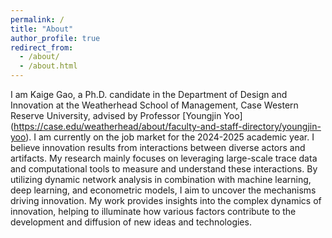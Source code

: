 ```yaml
---
permalink: /
title: "About"
author_profile: true
redirect_from: 
  - /about/
  - /about.html
---
```



I am Kaige Gao, a Ph.D. candidate in the Department of Design and Innovation at the Weatherhead School of Management, Case Western Reserve University, advised by Professor [Youngjin Yoo] (https://case.edu/weatherhead/about/faculty-and-staff-directory/youngjin-yoo). I am currently on the job market for the 2024-2025 academic year.
I believe innovation results from interactions between diverse actors and artifacts. My research mainly focuses on leveraging large-scale trace data and computational tools to measure and understand these interactions. By utilizing dynamic network analysis in combination with machine learning, deep learning, and econometric models, I aim to uncover the mechanisms driving innovation. My work provides insights into the complex dynamics of innovation, helping to illuminate how various factors contribute to the development and diffusion of new ideas and technologies.





